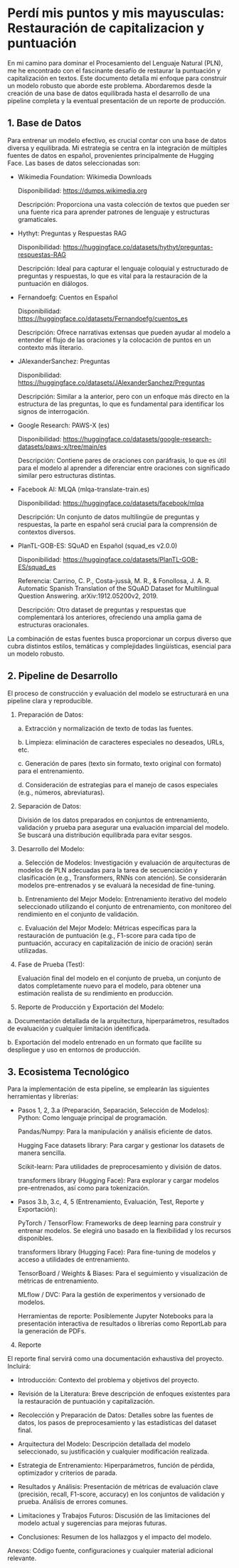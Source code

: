 # Perdí mis puntos y mis mayusculas: Restauración de capitalizacion y puntuación

En mi camino para dominar el Procesamiento del Lenguaje Natural (PLN), me he encontrado con el fascinante desafío de restaurar la puntuación y capitalización en textos. Este documento detalla mi enfoque para construir un modelo robusto que aborde este problema. Abordaremos desde la creación de una base de datos equilibrada hasta el desarrollo de una pipeline completa y la eventual presentación de un reporte de producción.

## 1. Base de Datos

Para entrenar un modelo efectivo, es crucial contar con una base de datos diversa y equilibrada. Mi estrategia se centra en la integración de múltiples fuentes de datos en español, provenientes principalmente de Hugging Face. Las bases de datos seleccionadas son:

- Wikimedia Foundation: Wikimedia Downloads

  Disponibilidad: https://dumps.wikimedia.org

   Descripción: Proporciona una vasta colección de textos que pueden ser una fuente rica para aprender patrones de lenguaje y estructuras gramaticales.

- Hythyt: Preguntas y Respuestas RAG

    Disponibilidad: https://huggingface.co/datasets/hythyt/preguntas-respuestas-RAG

    Descripción: Ideal para capturar el lenguaje coloquial y estructurado de preguntas y respuestas, lo que es vital para la restauración de la puntuación en diálogos.

- Fernandoefg: Cuentos en Español

    Disponibilidad: https://huggingface.co/datasets/Fernandoefg/cuentos_es

    Descripción: Ofrece narrativas extensas que pueden ayudar al modelo a entender el flujo de las oraciones y la colocación de puntos en un contexto más literario.

- JAlexanderSanchez: Preguntas

    Disponibilidad: https://huggingface.co/datasets/JAlexanderSanchez/Preguntas

    Descripción: Similar a la anterior, pero con un enfoque más directo en la estructura de las preguntas, lo que es fundamental para identificar los signos de interrogación.

- Google Research: PAWS-X (es)

    Disponibilidad: https://huggingface.co/datasets/google-research-datasets/paws-x/tree/main/es

    Descripción: Contiene pares de oraciones con paráfrasis, lo que es útil para el modelo al aprender a diferenciar entre oraciones con significado similar pero estructuras distintas.

- Facebook AI: MLQA (mlqa-translate-train.es)

    Disponibilidad: https://huggingface.co/datasets/facebook/mlqa

    Descripción: Un conjunto de datos multilingüe de preguntas y respuestas, la parte en español será crucial para la comprensión de contextos diversos.

- PlanTL-GOB-ES: SQuAD en Español (squad_es v2.0.0)

    Disponibilidad: https://huggingface.co/datasets/PlanTL-GOB-ES/squad_es

    Referencia: Carrino, C. P., Costa-jussà, M. R., & Fonollosa, J. A. R. Automatic Spanish Translation of the SQuAD Dataset for Multilingual Question Answering. arXiv:1912.05200v2, 2019.

    Descripción: Otro dataset de preguntas y respuestas que complementará los anteriores, ofreciendo una amplia gama de estructuras oracionales.

La combinación de estas fuentes busca proporcionar un corpus diverso que cubra distintos estilos, temáticas y complejidades lingüísticas, esencial para un modelo robusto.

## 2. Pipeline de Desarrollo

El proceso de construcción y evaluación del modelo se estructurará en una pipeline clara y reproducible.

1. Preparación de Datos:

   a. Extracción y normalización de texto de todas las fuentes.

   b. Limpieza: eliminación de caracteres especiales no deseados, URLs, etc.

   c. Generación de pares (texto sin formato, texto original con formato) para el entrenamiento.

   d. Consideración de estrategias para el manejo de casos especiales (e.g., números, abreviaturas).

2. Separación de Datos:

   División de los datos preparados en conjuntos de entrenamiento, validación y prueba para asegurar una evaluación imparcial del modelo. Se buscará una distribución equilibrada para evitar sesgos.

3. Desarrollo del Modelo:

   a. Selección de Modelos: Investigación y evaluación de arquitecturas de modelos de PLN adecuadas para la tarea de secuenciación y clasificación (e.g., Transformers, RNNs con atención). Se considerarán modelos pre-entrenados y se evaluará la necesidad de fine-tuning.

   b. Entrenamiento del Mejor Modelo: Entrenamiento iterativo del modelo seleccionado utilizando el conjunto de entrenamiento, con monitoreo del rendimiento en el conjunto de validación.

   c. Evaluación del Mejor Modelo: Métricas específicas para la restauración de puntuación (e.g., F1-score para cada tipo de puntuación, accuracy en capitalización de inicio de oración) serán utilizadas.

4. Fase de Prueba (Test):

   Evaluación final del modelo en el conjunto de prueba, un conjunto de datos completamente nuevo para el modelo, para obtener una estimación realista de su rendimiento en producción.

5. Reporte de Producción y Exportación del Modelo:

  a. Documentación detallada de la arquitectura, hiperparámetros, resultados de evaluación y cualquier limitación identificada.

  b. Exportación del modelo entrenado en un formato que facilite su despliegue y uso en entornos de producción.

## 3. Ecosistema Tecnológico

Para la implementación de esta pipeline, se emplearán las siguientes herramientas y librerías:

- Pasos 1, 2, 3.a (Preparación, Separación, Selección de Modelos):
  Python: Como lenguaje principal de programación.

  Pandas/Numpy: Para la manipulación y análisis eficiente de datos.

  Hugging Face datasets library: Para cargar y gestionar los datasets de manera sencilla.

  Scikit-learn: Para utilidades de preprocesamiento y división de datos.

  transformers library (Hugging Face): Para explorar y cargar modelos pre-entrenados, así como para tokenización.

- Pasos 3.b, 3.c, 4, 5 (Entrenamiento, Evaluación, Test, Reporte y Exportación):

  PyTorch / TensorFlow: Frameworks de deep learning para construir y entrenar modelos. Se elegirá uno basado en la flexibilidad y los recursos disponibles.

  transformers library (Hugging Face): Para fine-tuning de modelos y acceso a utilidades de entrenamiento.

  TensorBoard / Weights & Biases: Para el seguimiento y visualización de métricas de entrenamiento.

  MLflow / DVC: Para la gestión de experimentos y versionado de modelos.

  Herramientas de reporte: Posiblemente Jupyter Notebooks para la presentación interactiva de resultados o librerías como ReportLab para la generación de PDFs.

4. Reporte

El reporte final servirá como una documentación exhaustiva del proyecto. Incluirá:

- Introducción: Contexto del problema y objetivos del proyecto.

- Revisión de la Literatura: Breve descripción de enfoques existentes para la restauración de puntuación y capitalización.

- Recolección y Preparación de Datos: Detalles sobre las fuentes de datos, los pasos de preprocesamiento y las estadísticas del dataset final.

- Arquitectura del Modelo: Descripción detallada del modelo seleccionado, su justificación y cualquier modificación realizada.

- Estrategia de Entrenamiento: Hiperparámetros, función de pérdida, optimizador y criterios de parada.

- Resultados y Análisis: Presentación de métricas de evaluación clave (precisión, recall, F1-score, accuracy) en los conjuntos de validación y prueba. Análisis de errores comunes.

- Limitaciones y Trabajos Futuros: Discusión de las limitaciones del modelo actual y sugerencias para mejoras futuras.

- Conclusiones: Resumen de los hallazgos y el impacto del modelo.

Anexos: Código fuente, configuraciones y cualquier material adicional relevante.
